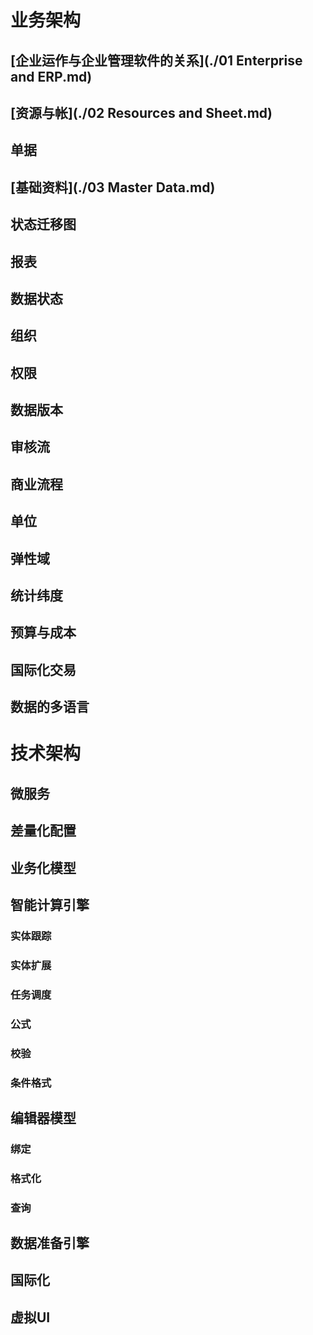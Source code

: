 # 业务架构
## [企业运作与企业管理软件的关系](./01 Enterprise and ERP.md) 
## [资源与帐](./02 Resources and Sheet.md)
## 单据
## [基础资料](./03 Master Data.md)

## 状态迁移图
## 报表
## 数据状态
## 组织
## 权限
## 数据版本
## 审核流
## 商业流程
## 单位
## 弹性域
## 统计纬度
## 预算与成本
## 国际化交易
## 数据的多语言

# 技术架构
## 微服务
## 差量化配置
## 业务化模型
## 智能计算引擎
### 实体跟踪
### 实体扩展
### 任务调度
### 公式
### 校验
### 条件格式
## 编辑器模型
### 绑定
### 格式化
### 查询
### 
## 数据准备引擎
## 国际化
## 虚拟UI
  

  
